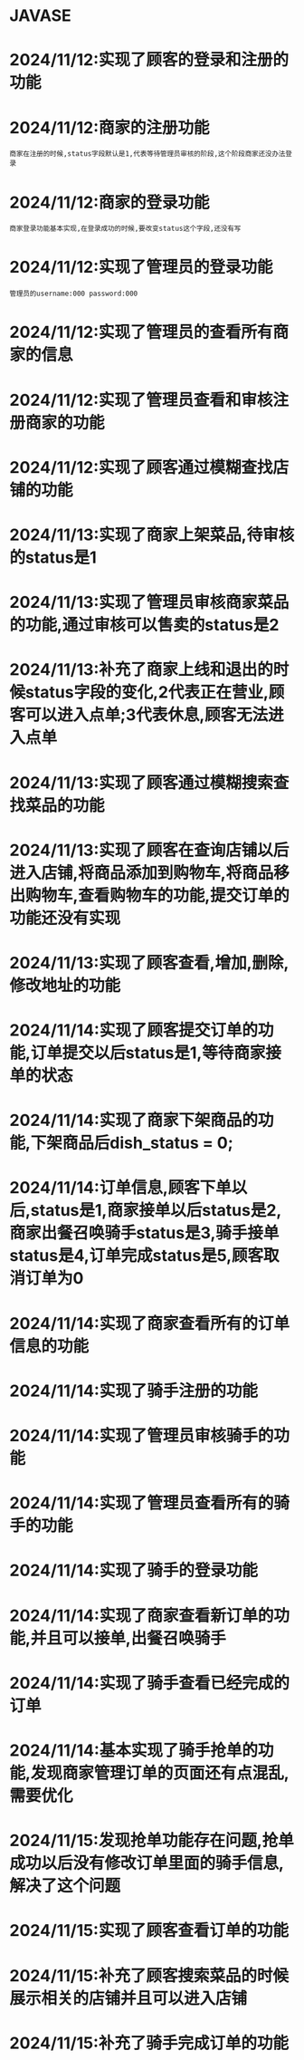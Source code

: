 # JAVASE
# 2024/11/12:实现了顾客的登录和注册的功能
# 2024/11/12:商家的注册功能
    商家在注册的时候,status字段默认是1,代表等待管理员审核的阶段,这个阶段商家还没办法登录
# 2024/11/12:商家的登录功能
    商家登录功能基本实现,在登录成功的时候,要改变status这个字段,还没有写
# 2024/11/12:实现了管理员的登录功能
    管理员的username:000 password:000
# 2024/11/12:实现了管理员的查看所有商家的信息
# 2024/11/12:实现了管理员查看和审核注册商家的功能
# 2024/11/12:实现了顾客通过模糊查找店铺的功能
# 2024/11/13:实现了商家上架菜品,待审核的status是1
# 2024/11/13:实现了管理员审核商家菜品的功能,通过审核可以售卖的status是2
# 2024/11/13:补充了商家上线和退出的时候status字段的变化,2代表正在营业,顾客可以进入点单;3代表休息,顾客无法进入点单
# 2024/11/13:实现了顾客通过模糊搜索查找菜品的功能
# 2024/11/13:实现了顾客在查询店铺以后进入店铺,将商品添加到购物车,将商品移出购物车,查看购物车的功能,提交订单的功能还没有实现
# 2024/11/13:实现了顾客查看,增加,删除,修改地址的功能
# 2024/11/14:实现了顾客提交订单的功能,订单提交以后status是1,等待商家接单的状态
# 2024/11/14:实现了商家下架商品的功能,下架商品后dish_status = 0;
# 2024/11/14:订单信息,顾客下单以后,status是1,商家接单以后status是2,商家出餐召唤骑手status是3,骑手接单status是4,订单完成status是5,顾客取消订单为0
# 2024/11/14:实现了商家查看所有的订单信息的功能
# 2024/11/14:实现了骑手注册的功能
# 2024/11/14:实现了管理员审核骑手的功能
# 2024/11/14:实现了管理员查看所有的骑手的功能
# 2024/11/14:实现了骑手的登录功能
# 2024/11/14:实现了商家查看新订单的功能,并且可以接单,出餐召唤骑手
# 2024/11/14:实现了骑手查看已经完成的订单
# 2024/11/14:基本实现了骑手抢单的功能,发现商家管理订单的页面还有点混乱,需要优化
# 2024/11/15:发现抢单功能存在问题,抢单成功以后没有修改订单里面的骑手信息,解决了这个问题
# 2024/11/15:实现了顾客查看订单的功能
# 2024/11/15:补充了顾客搜索菜品的时候展示相关的店铺并且可以进入店铺
# 2024/11/15:补充了骑手完成订单的功能